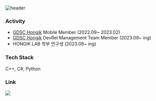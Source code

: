 ![header](https://capsule-render.vercel.app/api?type=waving&&color=gradient&customColorList=8,6,4,1,30&height=100&section=header&text=Grow%20Together&fontSize=70)

### Activity

- [GDSC Hongik](https://github.com/GDSC-Hongik) Mobile Member (2022.09~ 2023.02)
- [GDSC Hongik](https://github.com/GDSC-Hongik) DevRel Management Team Member (2023.09~ ing)
- HONGIK LAB 학부 연구생 (2023.09~ ing)

### Tech Stack
C++, C#, Python

### Link

<a href="https://velog.io/@gabujwb" target="_blank"><img src="https://img.shields.io/badge/Velog-20C997?style=flat&logo=velog&logoColor=ffffff"/></a>

